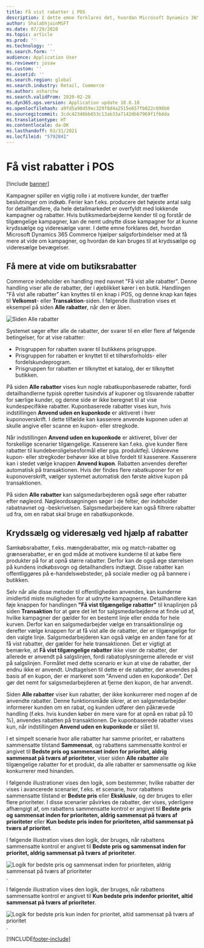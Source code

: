 ```yaml
---
title: Få vist rabatter i POS
description: I dette emne forklares det, hvordan Microsoft Dynamics 365 Commerce hjælper salgsforbindelser med at få mere at vide om kampagner, og hvordan de kan bruges til at krydssælge og videresælge bevægelser.
author: ShalabhjainMSFT
ms.date: 07/29/2020
ms.topic: article
ms.prod: ''
ms.technology: ''
ms.search.form: ''
audience: Application User
ms.reviewer: josaw
ms.custom: ''
ms.assetid: ''
ms.search.region: global
ms.search.industry: Retail, Commerce
ms.author: asharchw
ms.search.validFrom: 2020-02-28
ms.dyn365.ops.version: Application update 10.0.10
ms.openlocfilehash: a9fd5a90d59ec329f8d4a2515e657fb822c098b0
ms.sourcegitcommit: 3cdc42346bb653c13ab33a7142dbb7969f1f6dda
ms.translationtype: HT
ms.contentlocale: da-DK
ms.lasthandoff: 03/31/2021
ms.locfileid: "5792841"
---
```

# <a name="show-discounts-in-pos"></a>Få vist rabatter i POS

[!include [banner](includes/banner.md)]

Kampagner spiller en vigtig rolle i at motivere kunder, der træffer beslutninger om indkøb. Ferier kan f.eks. producere det højeste antal salg for detailhandlere, da hele detailmarkedet er overfyldt med lokkende kampagner og rabatter. Hvis butiksmedarbejderne kender til og forstår de tilgængelige kampagner, kan de nemt udnytte disse kampagner for at kunne krydssælge og videresælge varer. I dette emne forklares det, hvordan Microsoft Dynamics 365 Commerce hjælper salgsforbindelser med at få mere at vide om kampagner, og hvordan de kan bruges til at krydssælge og videresælge bevægelser.

## <a name="learn-about-store-discounts"></a>Få mere at vide om butiksrabatter

Commerce indeholder en handling med navnet "Få vist alle rabatter". Denne handling viser alle de rabatter, der i øjeblikket kører i en butik. Handlingen "Få vist alle rabatter" kan knyttes til en knap i POS, og denne knap kan føjes til **Velkomst**- eller **Transaktion**-siden. I følgende illustration vises et eksempel på siden **Alle rabatter**, når den er åben.

![Siden Alle rabatter](./media/View_all_discounts.png "Siden Alle rabatter")

Systemet søger efter alle de rabatter, der svarer til en eller flere af følgende betingelser, for at vise rabatter:

- Prisgruppen for rabatten svarer til butikkens prisgruppe.
- Prisgruppen for rabatten er knyttet til et tilhørsforholds- eller fordelskundeprogram.
- Prisgruppen for rabatten er tilknyttet et katalog, der er tilknyttet butikken.

På siden **Alle rabatter** vises kun nogle rabatkuponbaserede rabatter, fordi detailhandlerne typisk opretter tusindvis af kuponer og tilsvarende rabatter for særlige kunder, og denne side er ikke beregnet til at vise kundespecifikke rabatter. Kuponbaserede rabatter vises kun, hvis indstillingen **Anvend uden en kuponkode** er aktiveret i hver kuponoverskrift. I dette tilfælde kan kasserere anvende kuponen uden at skulle angive eller scanne en kupon- eller stregkode.

Når indstillingen **Anvend uden en kuponkode** er aktiveret, bliver der forskellige scenarier tilgængelige. Kasserere kan f.eks. give kunder flere rabatter til kundeberoligelsesformål eller pga. produktfejl. Udskrevne kupon- eller stregkoder behøver ikke at blive fordelt til kasserere. Kasserere kan i stedet vælge knappen **Anvend kupon**. Rabatten anvendes derefter automatisk på transaktionen. Hvis der findes flere rabatkuponer for en kuponoverskrift, vælger systemet automatisk den første aktive kupon på transaktionen.

På siden **Alle rabatter** kan salgsmedarbejderen også søge efter rabatter efter nøgleord. Nøgleordssøgningen søger i de felter, der indeholder rabatnavnet og -beskrivelsen. Salgsmedarbejdere kan også filtrere rabatter ud fra, om en rabat skal bruge en rabatkuponkode.

## <a name="cross-sell-and-upsell-by-using-discounts"></a>Krydssælg og videresælg ved hjælp af rabatter

Samkøbsrabatter, f.eks. mængderabatter, mix og match-rabatter og grænserabatter, er en god måde at motivere kunderne til at købe flere produkter på for at opnå større rabatter. Derfor kan de også øge størrelsen på kundens indkøbsvogn og detailhandlers indtægt. Disse rabatter kan offentliggøres på e-handelswebsteder, på sociale medier og på bannere i butikken.

Selv når alle disse metoder til offentligheden anvendes, kan kunderne imidlertid miste muligheden for at udnytte kampagnerne. Detailhandlere kan føje knappen for handlingen **"Få vist tilgængelige rabatter"** til knaplinjen på siden **Transaktion** for at gøre det let for salgsmedarbejderne at finde ud af, hvilke kampagner der gælder for en bestemt linje eller endda for hele kurven. Derfor kan en salgsmedarbejder vælge en transaktionslinje og derefter vælge knappen for at få vist alle de rabatter, der er tilgængelige for den valgte linje. Salgsmedarbejderen kan også vælge en anden fane for at få vist rabatter, der gælder for hele transaktionen. Det er vigtigt at bemærke, at **Få vist tilgængelige rabatter** ikke viser de rabatter, der allerede er anvendt på salgslinjen, fordi rabatoplysningerne allerede er vist på salgslinjen. Formålet med dette scenario er kun at vise de rabatter, der endnu ikke er anvendt. Undtagelsen til dette er de rabatter, der anvendes på basis af en kupon, der er markeret som "Anvend uden en kuponkode". Det gør det nemt for salgsmedarbejderen at fjerne den kupon, de har anvendt.

Siden **Alle rabatter** viser kun rabatter, der ikke konkurrerer med nogen af de anvendte rabatter. Denne funktionsmåde sikrer, at en salgsmedarbejder informerer kunden om en rabat, og kunden udfører den påkrævede handling (f.eks. hvis kunden køber én mere vare for at opnå en rabat på 10 %), anvendes rabatten på transaktionen. De kuponbaserede rabatter vises kun, når indstillingen **Anvend uden en kuponkode** er slået til.

I et simpelt scenarie hvor alle rabatter har samme prioritet, er rabattens sammensatte tilstand **Sammensat**, og rabattens sammensatte kontrol er angivet til **Bedste pris og sammensæt inden for prioritet, aldrig sammensat på tværs af prioriteter**, viser siden **Alle rabatter** alle tilgængelige rabatter for et produkt, da alle rabatter er sammensatte og ikke konkurrerer med hinanden.

I følgende illustrationer vises den logik, som bestemmer, hvilke rabatter der vises i avancerede scenarier, f.eks. et scenarie, hvor rabattens sammensatte tilstand er **Bedste pris** eller **Eksklusiv**, og der bruges to eller flere prioriteter. I disse scenarier påvirkes de rabatter, der vises, yderligere afhængigt af, om rabattens sammensatte kontrol er angivet til **Bedste pris og sammensat inden for prioriteten, aldrig sammensat på tværs af prioriteter** eller **Kun bedste pris inden for prioriteten, altid sammensat på tværs af prioritet**.

I følgende illustration vises den logik, der bruges, når rabattens sammensatte kontrol er angivet til **Bedste pris og sammensat inden for prioritet, aldrig sammensat på tværs af prioriteter**.

![Logik for bedste pris og sammensat inden for prioriteten, aldrig sammensat på tværs af prioriteter](./media/Model_1.png "Logik for bedste pris og sammensat inden for prioriteten, aldrig sammensat på tværs af prioriteter").

I følgende illustration vises den logik, der bruges, når rabattens sammensatte kontrol er angivet til **Kun bedste pris indenfor prioritet, altid sammensat på tværs af prioriteter**.

![Logik for bedste pris kun inden for prioritet, altid sammensat på tværs af prioritet](./media/Model_2.png "Logik for bedste pris kun inden for prioritet, altid sammensat på tværs af prioritet").


[!INCLUDE[footer-include](../includes/footer-banner.md)]